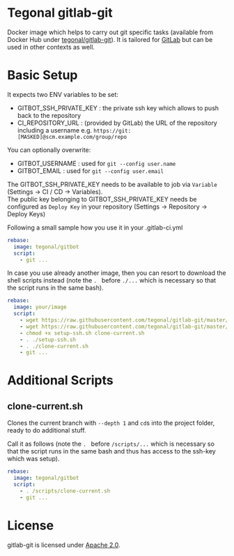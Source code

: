 # Tegonal gitlab-git

Docker image which helps to carry out git specific tasks (available from Docker Hub under [tegonal/gitlab-git](https://hub.docker.com/r/tegonal/gitlab-git)).
It is tailored for [GitLab](https://gitlab.com) but can be used in other contexts as well.

# Basic Setup

It expects two ENV variables to be set:
- GITBOT_SSH_PRIVATE_KEY : the private ssh key which allows to push back to the repository
- CI_REPOSITORY_URL : (provided by GitLab) the URL of the repository including a username e.g. `https://git:[MASKED]@scm.example.com/group/repo`

You can optionally overwrite:
- GITBOT_USERNAME : used for `git --config user.name`
- GITBOT_EMAIL : used for `git --config user.email`


The GITBOT_SSH_PRIVATE_KEY needs to be available to job via `Variable` (Settings -> CI / CD -> Variables).  
The public key belonging to GITBOT_SSH_PRIVATE_KEY needs be configured as `Deploy Key` in your repository (Settings -> Repository -> Deploy Keys)

Following a small sample how you use it in your .gitlab-ci.yml 
```yml
rebase: 
  image: tegonal/gitbot
  script:
    - git ...
```

In case you use already another image, then you can resort to download the shell scripts instead (note the `. ` before `./...` which is necessary so that the script runs in the same bash).

```yml
rebase: 
  image: your/image
  script:
    - wget https://raw.githubusercontent.com/tegonal/gitlab-git/master/scripts/setup-ssh.sh
    - wget https://raw.githubusercontent.com/tegonal/gitlab-git/master/scripts/clone-current.sh
    - chmod +x setup-ssh.sh clone-current.sh
    - . ./setup-ssh.sh
    - . ./clone-current.sh
    - git ...
```


# Additional Scripts

## clone-current.sh

Clones the current branch with `--depth 1` and `cd`s into the project folder, ready to do additional stuff.


Call it as follows (note the `. ` before `/scripts/...` which is necessary so that the script runs in the same bash and thus has access to the ssh-key which was setup).

```yml
rebase: 
  image: tegonal/gitbot
  script:
    - . /scripts/clone-current.sh
    - git ...

```


# License
gitlab-git is licensed under [Apache 2.0](http://opensource.org/licenses/Apache2.0).